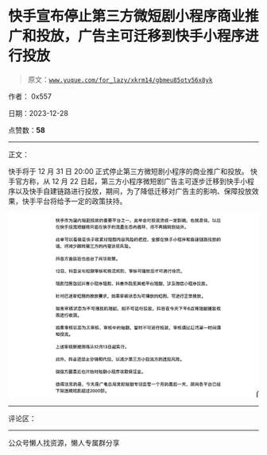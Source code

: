 # 快手宣布停止第三方微短剧小程序商业推广和投放，广告主可迁移到快手小程序进行投放

> 原文：[`www.yuque.com/for_lazy/xkrm14/gbmeu85otv56x8yk`](https://www.yuque.com/for_lazy/xkrm14/gbmeu85otv56x8yk)

作者： 0x557

日期：2023-12-28

点赞数：**58**

* * *

正文：

快手将于 12 月 31 日 20:00 正式停止第三方微短剧小程序的商业推广和投放。
快手官方称，从 12 月 22 日起，第三方小程序微短剧广告主可逐步迁移到快手小程序以及快手自建链路进行投放，期间，为了降低迁移对广告主的影响、保障投放效果，快手平台将给予一定的政策扶持。

![](img/63dfb6c24ea93b32f64c8afcdda72e30.png)

* * *

评论区：

* * *

公众号懒人找资源，懒人专属群分享